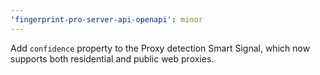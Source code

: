 ```yaml
---
'fingerprint-pro-server-api-openapi': minor
---
```


Add `confidence` property to the Proxy detection Smart Signal, which now supports both residential and public web proxies.